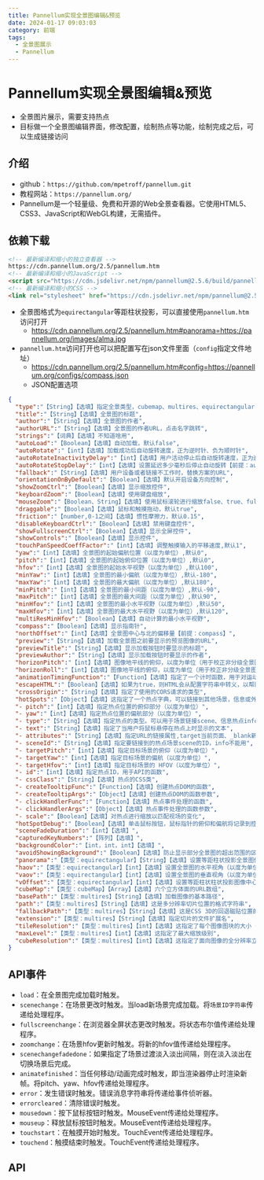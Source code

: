 ```yaml
---
title: Pannellum实现全景图编辑&预览
date: 2024-01-17 09:03:03
category: 前端
tags:
  - 全景图展示
  - Pannellum
---
```

# Pannellum实现全景图编辑&预览
- 全景图片展示，需要支持热点
- 目标做一个全景图编辑界面，修改配置，绘制热点等功能，绘制完成之后，可以生成链接访问
## 介绍
- github：`https://github.com/mpetroff/pannellum.git`
- 教程网站：`https://pannellum.org/`
- Pannellum是一个轻量级、免费和开源的Web全景查看器。它使用HTML5、CSS3、JavaScript和WebGL构建，无需插件。
## 依赖下载
```html
<!-- 最新编译和缩小的独立查看器 -->
https://cdn.pannellum.org/2.5/pannellum.htm
<!-- 最新编译和缩小的JavaScript -->
<script src="https://cdn.jsdelivr.net/npm/pannellum@2.5.6/build/pannellum.js"></script>
<!-- 最新编译和缩小的CSS -->
<link rel="stylesheet" href="https://cdn.jsdelivr.net/npm/pannellum@2.5.6/build/pannellum.css">
```
- 全景图格式为`equirectangular`等距柱状投影，可以直接使用`pannellum.htm`访问打开
  - https://cdn.pannellum.org/2.5/pannellum.htm#panorama=https://pannellum.org/images/alma.jpg
- `pannellum.htm`访问打开也可以把配置写在json文件里面（`config`指定文件地址）
  - https://cdn.pannellum.org/2.5/pannellum.htm#config=https://pannellum.org/configs/compass.json
  - JSON配置选项
```json
{
  "type":"【String】【选填】指定全景类型，cubemap、multires、equirectangular（默认）",
  "title":"【String】【选填】全景图的标题",
  "author":"【String】【选填】全景图的作者",
  "authorURL":"【String】【选填】全景图的作者URL，点击名字跳转",
  "strings":"【词典】【选填】不知道啥用",
  "autoLoad":"【Boolean】【选填】自动加载，默认false",
  "autoRotate":"【int】【选填】加载成功后自动旋转速度，正为逆时针、负为顺时针",
  "autoRotateInactivityDelay":"【int】【选填】用户活动停止后自动旋转速度，正为逆时针、负为顺时针【前提：autoRotate】",
  "autoRotateStopDelay":"【int】【选填】设置延迟多少毫秒后停止自动旋转【前提：autoRotate】",
  "fallback":"【String】【选填】用户设备或者链接不工作时，替换方案的URL",
  "orientationOnByDefault":"【Boolean】【选填】默认开启设备方向控制",
  "showZoomCtrl":"【Boolean】【选填】显示缩放控件",
  "keyboardZoom":"【Boolean】【选填】使用键盘缩放",
  "mouseZoom":"【Boolean、String】【选填】使用鼠标滚轮进行缩放false、true、fullscreenonly（只有全屏时支持）",
  "draggable":"【Boolean】【选填】鼠标和触摸拖动，默认true",
  "friction":"【number,0-1之间】【选填】惯性摩擦力，默认0.15",
  "disableKeyboardCtrl":"【Boolean】【选填】禁用键盘控件",
  "showFullscreenCtrl":"【Boolean】【选填】显示全屏控件",
  "showControls":"【Boolean】【选填】显示控件",
  "touchPanSpeedCoeffFactor":"【int】【选填】调整触摸输入的平移速度,默认1",
  "yaw":"【int】【选填】全景图的起始偏航位置（以度为单位）,默认0",
  "pitch":"【int】【选填】全景图的起始俯仰位置（以度为单位）,默认0",
  "hfov":"【int】【选填】全景图的起始水平视野（以度为单位）,默认100",
  "minYaw":"【int】【选填】全景图的最小偏航（以度为单位）,默认-180",
  "maxYaw":"【int】【选填】全景图的最大偏航（以度为单位）,默认180",
  "minPitch":"【int】【选填】全景图的最小间距（以度为单位）,默认-90",
  "maxPitch":"【int】【选填】全景图的最大间距（以度为单位）,默认90",
  "minHfov":"【int】【选填】全景图的最小水平视野（以度为单位）,默认50",
  "maxHfov":"【int】【选填】全景图的最大水平视野（以度为单位）,默认120",
  "multiResMinHfov":"【Boolean】【选填】自动计算的最小水平视野",
  "compass":"【Boolean】【选填】显示指南针",
  "northOffset":"【int】【选填】全景图中心与北的偏移量【前提：compass】",
  "preview":"【String】【选填】加载全景图之前要显示的预览图像的URL",
  "previewTitle":"【String】【选填】显示加载按钮时要显示的标题",
  "previewAuthor":"【String】【选填】显示加载按钮时要显示的作者",
  "horizonPitch":"【int】【选填】图像地平线的俯仰，以度为单位（用于校正非分级全景图）",
  "horizonRoll":"【int】【选填】图像地平线的俯仰，以度为单位（用于校正非分级全景图）",
  "animationTimingFunction":"【Function】【选填】指定了一个计时函数，用于对运动进行动画处理",
  "escapeHTML":"【Boolean】【选填】如果为true，则HTML会从配置字符串中转义，以帮助缓解可能的情况DOM XSS攻击",
  "crossOrigin":"【String】【选填】指定了使用的CORS请求的类型",
  "hotSpots":"【Object】【选填】这指定了一个热点字典，可以链接到其他场景，信息或外部链接。每个数组元素都具有以下属性",
  "- pitch":"【int】【选填】指定热点位置的俯仰部分（以度为单位）",
  "- yaw":"【int】【选填】指定热点位置的偏航部分（以度为单位）",
  "- type":"【String】【选填】指定热点的类型。可以用于场景链接scene、信息热点info",
  "- text":"【String】【选填】指定了当用户将鼠标悬停在热点上时显示的文本",
  "- attributes":"【String】【选填】指定URL的链接属性,target当前页面、_blank新窗口",
  "- sceneId":"【String】【选填】指定要链接到的热点场景scene的ID，info不能用",
  "- targetPitch":"【int】【选填】指定目标场景的俯仰（以度为单位）",
  "- targetYaw":"【int】【选填】指定目标场景的偏航（以度为单位）",
  "- targetHfov":"【int】【选填】指定目标场景的 HFOV（以度为单位）",
  "- id":"【int】【选填】指定热点ID，用于API的函数",
  "- cssClass":"【String】【选填】热点的CSS类",
  "- createTooltipFunc":"【Function】【选填】创建热点DOM的函数",
  "- createTooltipArgs":"【Object】【选填】创建热点DOM的函数参数",
  "- clickHandlerFunc":"【Function】【选填】热点事件处理的函数",
  "- clickHandlerArgs":"【Object】【选填】热点事件处理的函数参数",
  "- scale":"【Boolean】【选填】对热点进行缩放以匹配视场的变化",
  "hotSpotDebug":"【Boolean】【选填】单击鼠标按钮，鼠标指针的俯仰和偏航将记录到控制台",
  "sceneFadeDuration":"【int】【选填】",
  "capturedKeyNumbers":"【阵列】【选填】",
  "backgroundColor":"【int，int，int】【选填】",
  "avoidShowingBackground":"【Boolean】【选填】防止显示部分全景图的超出范围的区域",
  "panorama":"【类型：equirectangular】【String】【选填】设置等距柱状投影全景图像的URL",
  "haov":"【类型：equirectangular】【int】【选填】设置全景图的水平视角（以度为单位）",
  "vaov":"【类型：equirectangular】【int】【选填】设置全景图的垂直视角（以度为单位）",
  "vOffset":"【类型：equirectangular】【int】【选填】设置等距柱状柱状投影图像中心的垂直偏移量地平线（以度为单位）",
  "cubeMap":"【类型：cubeMap】【Array】【选填】六个立方体面的URL数组",
  "basePath":"【类型：multires】【String】【选填】加载图像的基本路径",
  "path":"【类型：multires】【String】【选填】这是多分辨率切片位置的格式字符串",
  "fallbackPath":"【类型：multires】【String】【选填】这是CSS 3D的回退磁贴位置的格式字符串",
  "extension":"【类型：multires】【String】【选填】指定切片的文件扩展名",
  "tileResolution":"【类型：multires】【int】【选填】这指定了每个图像图块的大小（以像素为单位）",
  "maxLevel":"【类型：multires】【int】【选填】这指定了最大缩放级别",
  "cubeResolution":"【类型：multires】【int】【选填】这指定了面向图像的全分辨率立方体的大小（以像素为单位）"
}
```
## API事件
- `load`：在全景图完成加载时触发。
- `scenechange`：在场景更改时触发。当load新场景完成加载。将`场景ID字符串`传递给处理程序。
- `fullscreenchange`：在浏览器全屏状态更改时触发。将状态布尔值传递给处理程序。
- `zoomchange`：在场景hfov更新时触发。将新的hfov值传递给处理程序。
- `scenechangefadedone`：如果指定了场景过渡淡入淡出间隔，则在淡入淡出在切换场景后完成。
- `animatefinished`：当任何移动/动画完成时触发，即当渲染器停止时渲染新帧。将pitch、yaw、hfov传递给处理程序。
- `error`：发生错误时触发。错误消息字符串将传递给事件侦听器。
- `errorcleared`：清除错误时触发。
- `mousedown`：按下鼠标按钮时触发。MouseEvent传递给处理程序。
- `mouseup`：释放鼠标按钮时触发。MouseEvent传递给处理程序。
- `touchstart`：在触摸开始时触发。TouchEvent传递给处理程序。
- `touchend`：触摸结束时触发。TouchEvent传递给处理程序。

## API
